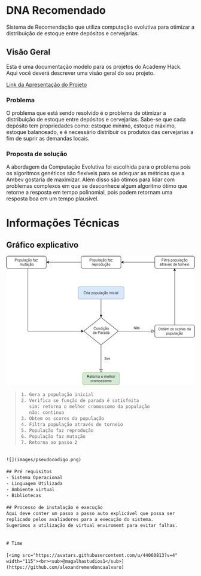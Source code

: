 # DNA Recomendado

Sistema de Recomendação que utiliza computação evolutiva para otimizar a distribuição de estoque entre depósitos e cervejarias.

## Visão Geral  
Esta é uma documentação modelo para os projetos do Academy Hack.  
Aqui você deverá descrever uma visão geral do seu projeto.  

[Link da Apresentação do Projeto](http://caminho.para.o.ppt)

### Problema  
O problema que está sendo resolvido é o problema de otimizar a distribuição de estoque entre depósitos e cervejarias. Sabe-se que cada depósito tem propriedades como: estoque mínimo, estoque máximo, estoque balanceado, e é necessário distribuir os produtos das cervejarias a fim de suprir as demandas locais.

### Proposta de solução  
A abordagem da Computação Evolutiva foi escolhida para o problema pois os algoritmos genéticos são flexíveis para se adequar as métricas que a Ambev gostaria de maximizar. Além disso são ótimos para lidar com problemas complexos em que se desconhece algum algoritmo ótimo que retorne a resposta em tempo polinomial, pois podem retornam uma resposta boa em um tempo plausível.

# Informações Técnicas
## Gráfico explicativo
![](images/pseudocodigo.png)  
> ```
> 1. Gera a população inicial
> 2. Verifica se função de parada é satisfeita
>    sim: retorna o melhor cromossomo da população
>    não: continua
> 3. Obtem os scores da população
> 4. Filtra população através de torneio
> 5. População faz reprodução
> 6. População faz mutação
> 7. Retorna ao passo 2
```

![](images/pseudocodigo.png)  

## Pré requisitos
- Sistema Operacional  
- Linguagem Utilizada  
- Ambiente virtual
- Bibliotecas  

## Processo de instalação e execução
Aqui deve conter um passo a passo auto explicável que possa ser replicado pelos avaliadores para a execução do sistema.
Sugerimos a utilização de virtual enviroment para evitar falhas.


# Time

[<img src="https://avatars.githubusercontent.com/u/44060813?v=4" width="115"><br><sub>@magalhastudios1</sub>](https://github.com/alexandremendoncaalvaro) 
